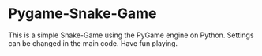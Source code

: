 # Pygame-Snake-Game

This is a simple Snake-Game using the PyGame engine on Python.
Settings can be changed in the main code.
Have fun playing.

